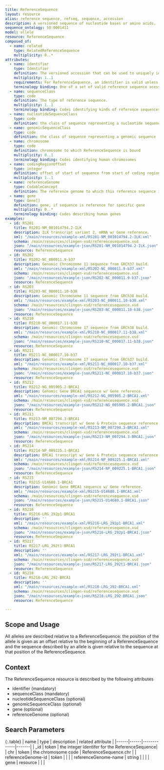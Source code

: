 ```yaml
---
title: ReferenceSequence
layout: resource
alias: reference sequence, refseq, sequence, accession
description: A versioned sequence of nucleotide bases or amino acids.
sequence_ontology: SO:0001411
model: allele
resource: ReferenceSequence
composed_of:
  - name: related
    type: RelatedReferenceSequence
    multiplicity: 0..*
attributes:
  - name: identifier
    type: Identifier
    definition: The versioned accession that can be used to uniquely identify the sequence in a public database, as well as the information about which entity assigned the accession, and the time period over which the identifier is considered valid.
    multiplicity: 1..1
    requirements: For ReferenceSequence, an identifier is valid unless the accession is withdrawn. If a new version of a sequence is created, it will be given a different versioned accession, and therefore a different identifier. In this case, the previous identifier is still valid, it can still be used to retrieve the given sequence, even if that sequence is no longer the most recent sequence associated with a given entity.
    terminology binding: One of a set of valid reference sequence acessions from a recognized authority
  - name: sequenceClass
    type: code
    definition: The type of reference sequence.
    multiplicity: 1..1
    terminology binding: Codes identifying kinds of reference sequences
  - name: nucleotideSequenceClass
    type: code
    definition: the class of sequence representing a nucleotide sequence
  - name: genomicSequenceClass
    type: code
    definition: the class of sequence representing a genomic sequence
  - name: chromosome
    type: code
    definition: chromosome to which ReferenceSequence is bound
    multiplicity: 0..1
    terminology binding: Codes identifying human chromosomes
  - name: codingRegionOffset
    type: integer
    definition: offset of start of sequence from start of coding region
    multiplicity: 1..1
  - name: referenceGenome
    type: CodableConcept
    definition: The reference genome to which this reference sequence is attached
  - name: gene
    type: Gene[]
    definition: gene, if sequence is reference for specific gene
    multiplicity: 0..*
    terminology binding: Codes describing human genes
examples:
  - id: RS201
    title: RS201-NM_001014794.2-ILK
    description: ILK transcript variant 2, mRNA w/ Gene reference.
    xml: "/main/resources/example-xml/RS201-NM_001014794.2-ILK.xml"
    schema: /main/resources/clingen-xsd/referencesequence.xsd
    json: "/main/resources/example-json/RS201-NM_001014794.2-ILK.json"
    resource: ReferenceSequence
  - id: RS202
    title: RS202-NC_000011.9-b37
    description: Genomic Chromosome 11 sequence from GRCh37 build.
    xml: "/main/resources/example-xml/RS202-NC_000011.9-b37.xml"
    schema: /main/resources/clingen-xsd/referencesequence.xsd
    json: "/main/resources/example-json/RS202-NC_000011.9-b37.json"
    resource: ReferenceSequence
  - id: RS203
    title: RS203-NC_000011.10-b38
    description: Genomic Chromosome 11 sequence from GRCh38 build.
    xml: "/main/resources/example-xml/RS203-NC_000011.10-b38.xml"
    schema: /main/resources/clingen-xsd/referencesequence.xsd
    json: "/main/resources/example-json/RS203-NC_000011.10-b38.json"
    resource: ReferenceSequence
  - id: RS210
    title: RS210-NC_000017.11-b38
    description: Genomic Chromosome 17 sequence from GRCh38 build.
    xml: "/main/resources/example-xml/RS210-NC_000017.11-b38.xml"
    schema: /main/resources/clingen-xsd/referencesequence.xsd
    json: "/main/resources/example-json/RS210-NC_000017.11-b38.json"
    resource: ReferenceSequence
  - id: RS211
    title: RS211-NC_000017.10-b37
    description: Genomic Chromosome 17 sequence from GRCh37 build.
    xml: "/main/resources/example-xml/RS211-NC_000017.10-b37.xml"
    schema: /main/resources/clingen-xsd/referencesequence.xsd
    json: "/main/resources/example-json/RS211-NC_000017.10-b37.json"
    resource: ReferenceSequence
  - id: RS212
    title: RS212-NG_005905.2-BRCA1
    description: Genomic Gene BRCA1 sequence w/ Gene reference.
    xml: "/main/resources/example-xml/RS212-NG_005905.2-BRCA1.xml"
    schema: /main/resources/clingen-xsd/referencesequence.xsd
    json: "/main/resources/example-json/RS212-NG_005905.2-BRCA1.json"
    resource: ReferenceSequence
  - id: RS213
    title: RS213-NM_007294.3-BRCA1
    description: BRCA1 transcript w/ Gene & Protein sequence reference.
    xml: "/main/resources/example-xml/RS213-NM_007294.3-BRCA1.xml"
    schema: /main/resources/clingen-xsd/referencesequence.xsd
    json: "/main/resources/example-json/RS213-NM_007294.3-BRCA1.json"
    resource: ReferenceSequence
  - id: RS214
    title: RS214-NP_009225.1-BRCA1
    description: BRCA1 transcript w/ Gene & Protein sequence reference.
    xml: "/main/resources/example-xml/RS214-NP_009225.1-BRCA1.xml"
    schema: /main/resources/clingen-xsd/referencesequence.xsd
    json: "/main/resources/example-json/RS214-NP_009225.1-BRCA1.json"
    resource: ReferenceSequence
  - id: RS215
    title: RS215-U14680.1-BRCA1
    description: Genomic Gene BRCA1 sequence w/ Gene reference.
    xml: "/main/resources/example-xml/RS215-U14680.1-BRCA1.xml"
    schema: /main/resources/clingen-xsd/referencesequence.xsd
    json: "/main/resources/example-json/RS215-U14680.1-BRCA1.json"
    resource: ReferenceSequence
  - id: RS216
    title: RS216-LRG_292p1-BRCA1
    description: ''
    xml: "/main/resources/example-xml/RS216-LRG_292p1-BRCA1.xml"
    schema: /main/resources/clingen-xsd/referencesequence.xsd
    json: "/main/resources/example-json/RS216-LRG_292p1-BRCA1.json"
    resource: ReferenceSequence
  - id: RS217
    title: RS217-LRG_292t1-BRCA1
    description: ''
    xml: "/main/resources/example-xml/RS217-LRG_292t1-BRCA1.xml"
    schema: /main/resources/clingen-xsd/referencesequence.xsd
    json: "/main/resources/example-json/RS217-LRG_292t1-BRCA1.json"
    resource: ReferenceSequence
  - id: RS218
    title: RS218-LRG_292-BRCA1
    description: ''
    xml: "/main/resources/example-xml/RS218-LRG_292-BRCA1.xml"
    schema: /main/resources/clingen-xsd/referencesequence.xsd
    json: "/main/resources/example-json/RS218-LRG_292-BRCA1.json"
    resource: ReferenceSequence

---
```


Scope and Usage
---------------

All alleles are described relative to a ReferenceSequence: the position of the allele is given as an offset relative to the beginning of a ReferenceSequence and the sequence described by an allele is given relative to the sequence at that position of the ReferenceSequence.

Context
-------

The ReferenceSequence resource is described by the following attributes

* identifier (mandatory)
* sequenceClass (mandatory)
* nucleotideSequenceClass (optional)
* genomicSequenceClass (optional)
* gene (optional)
* referenceGenome (optional)

Search Parameters
-----------------

{:.table}
| name | type | description | related attribute |
|------|------|-------------|-------|
| _id  | token | the integer identifer for the ReferenceSequence|
| chr | token | the chromosome code | ReferenceSequence.chr |
| referenceGenome-id | token | | |
| referenceGenome-name | string | | |
| gene | resource | | |

